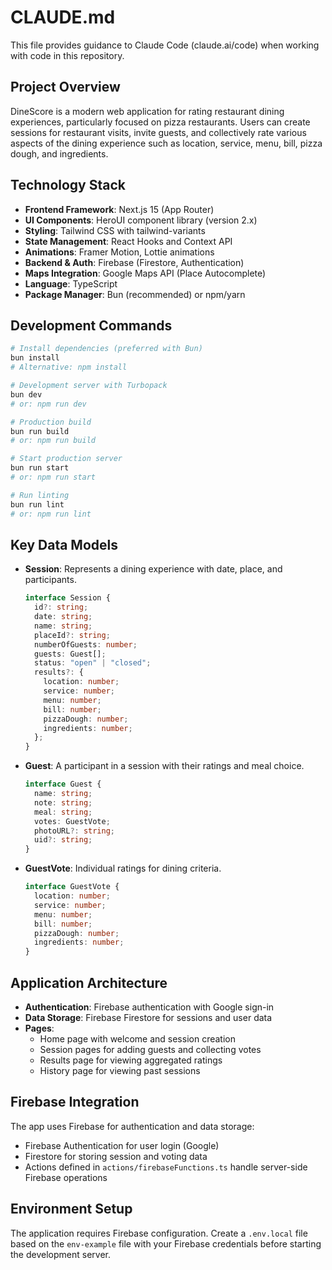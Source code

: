 # CLAUDE.md

This file provides guidance to Claude Code (claude.ai/code) when working with code in this repository.

## Project Overview

DineScore is a modern web application for rating restaurant dining experiences, particularly focused on pizza restaurants. Users can create sessions for restaurant visits, invite guests, and collectively rate various aspects of the dining experience such as location, service, menu, bill, pizza dough, and ingredients.

## Technology Stack

- **Frontend Framework**: Next.js 15 (App Router)
- **UI Components**: HeroUI component library (version 2.x)
- **Styling**: Tailwind CSS with tailwind-variants
- **State Management**: React Hooks and Context API
- **Animations**: Framer Motion, Lottie animations
- **Backend & Auth**: Firebase (Firestore, Authentication)
- **Maps Integration**: Google Maps API (Place Autocomplete)
- **Language**: TypeScript
- **Package Manager**: Bun (recommended) or npm/yarn

## Development Commands

```bash
# Install dependencies (preferred with Bun)
bun install
# Alternative: npm install

# Development server with Turbopack
bun dev
# or: npm run dev

# Production build
bun run build
# or: npm run build

# Start production server
bun run start
# or: npm run start

# Run linting
bun run lint
# or: npm run lint
```

## Key Data Models

- **Session**: Represents a dining experience with date, place, and participants.
  ```typescript
  interface Session {
    id?: string;
    date: string;
    name: string;
    placeId?: string;
    numberOfGuests: number;
    guests: Guest[];
    status: "open" | "closed";
    results?: {
      location: number;
      service: number;
      menu: number;
      bill: number;
      pizzaDough: number;
      ingredients: number;
    };
  }
  ```

- **Guest**: A participant in a session with their ratings and meal choice.
  ```typescript
  interface Guest {
    name: string;
    note: string;
    meal: string;
    votes: GuestVote;
    photoURL?: string;
    uid?: string;
  }
  ```

- **GuestVote**: Individual ratings for dining criteria.
  ```typescript
  interface GuestVote {
    location: number;
    service: number;
    menu: number;
    bill: number;
    pizzaDough: number;
    ingredients: number;
  }
  ```

## Application Architecture

- **Authentication**: Firebase authentication with Google sign-in
- **Data Storage**: Firebase Firestore for sessions and user data
- **Pages**:
  - Home page with welcome and session creation
  - Session pages for adding guests and collecting votes
  - Results page for viewing aggregated ratings
  - History page for viewing past sessions

## Firebase Integration

The app uses Firebase for authentication and data storage:
- Firebase Authentication for user login (Google)
- Firestore for storing session and voting data
- Actions defined in `actions/firebaseFunctions.ts` handle server-side Firebase operations

## Environment Setup

The application requires Firebase configuration. Create a `.env.local` file based on the `env-example` file with your Firebase credentials before starting the development server.